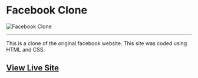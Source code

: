 # Facebook Clone

![Facebook Clone](facebookclone.png)
<hr>
This is a clone of the original facebook website. This site was coded using HTML and CSS.

## [View Live Site](https://anthonys1760.github.io/Facebook-Clone/)
